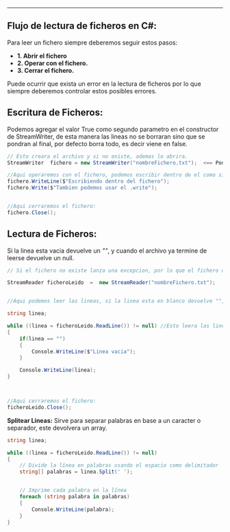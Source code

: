 
---
## Flujo de lectura de ficheros en C#:
Para leer un fichero siempre deberemos seguir estos pasos:

- **1. Abrir el fichero**
- **2. Operar con el fichero.**
- **3. Cerrar  el fichero.**

Puede ocurrir que exista un error en la lectura de ficheros por lo que siempre deberemos controlar estos posibles errores.


## Escritura de Ficheros:
Podemos agregar el valor True como segundo parametro en el constructor de StreamWriter, de esta manera las lineas no se borraran sino que se pondran al final, por defecto borra todo, es decir viene en false.

```csharp
// Esto creara el archivo y si no existe, ademas lo abrira.
StreamWriter  fichero = new StreamWriter("nombreFichero.txt");  <== Podemos activar el Append poniendo esto en true

//Aqui operaremos con el fichero, podemos escribir dentro de el como si fuera la consola.
fichero.WriteLine($"Escribiendo dentro del fichero");
fichero.Write($"Tambien podemos usar el .write");


//Aqui cerraremos el fichero:
fichero.Close(); 
```


## Lectura de Ficheros:
Si la linea esta vacia devuelve un  *""*,  y cuando el archivo ya termine de leerse devuelve un null.

```csharp
// Si el fichero no existe lanza una excepcion, por lo que el fichero debe existir

StreamReader ficheroLeido  =  new StreamReader("nombreFichero.txt");


//Aqui podemos leer las lineas, si la linea esta en blanco devuelve "", y si ya termino de leer un null: 

string linea;

while ((linea = ficheroLeido.ReadLine()) != null) //Esto leera las lineas hasta el final
{
    if(linea == "")
    {
        Console.WriteLine($"Linea vacia");
    }

    Console.WriteLine(linea);
}



//Aqui cerraremos el fichero:
ficheroLeido.Close(); 
```

**Splitear Lineas:**
Sirve para separar palabras en base  a un caracter o separador, este devolvera  un array.

```csharp
string linea;

while ((linea = ficheroLeido.ReadLine()) != null)
{
	// Divide la línea en palabras usando el espacio como delimitador
    string[] palabras = linea.Split(' ');


    // Imprime cada palabra en la línea
    foreach (string palabra in palabras)
    {
        Console.WriteLine(palabra);
    }
}
```





























